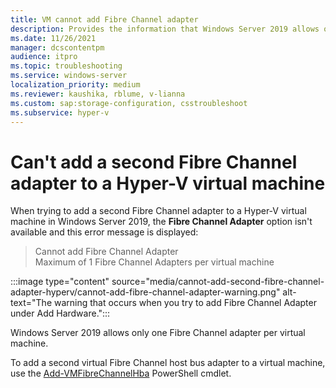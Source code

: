 ```yaml
---
title: VM cannot add Fibre Channel adapter
description: Provides the information that Windows Server 2019 allows only one Fibre Channel adapter per virtual machine.
ms.date: 11/26/2021
manager: dcscontentpm
audience: itpro
ms.topic: troubleshooting
ms.service: windows-server
localization_priority: medium
ms.reviewer: kaushika, rblume, v-lianna
ms.custom: sap:storage-configuration, csstroubleshoot
ms.subservice: hyper-v
---
```

# Can't add a second Fibre Channel adapter to a Hyper-V virtual machine

When trying to add a second Fibre Channel adapter to a Hyper-V virtual machine in Windows Server 2019, the **Fibre Channel Adapter** option isn't available and this error message is displayed:

> Cannot add Fibre Channel Adapter  
Maximum of 1 Fibre Channel Adapters per virtual machine

:::image type="content" source="media/cannot-add-second-fibre-channel-adapter-hyperv/cannot-add-fibre-channel-adapter-warning.png" alt-text="The warning that occurs when you try to add Fibre Channel Adapter under Add Hardware.":::

Windows Server 2019 allows only one Fibre Channel adapter per virtual machine.

To add a second virtual Fibre Channel host bus adapter to a virtual machine, use the [Add-VMFibreChannelHba](/powershell/module/hyper-v/add-vmfibrechannelhba) PowerShell cmdlet.

